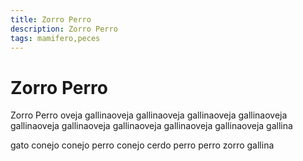```yaml
---
title: Zorro Perro
description: Zorro Perro
tags: mamifero,peces
---
```


# Zorro Perro

Zorro Perro oveja gallinaoveja gallinaoveja gallinaoveja gallinaoveja gallinaoveja gallinaoveja gallinaoveja gallinaoveja gallinaoveja gallina

gato conejo conejo perro conejo cerdo perro perro zorro gallina